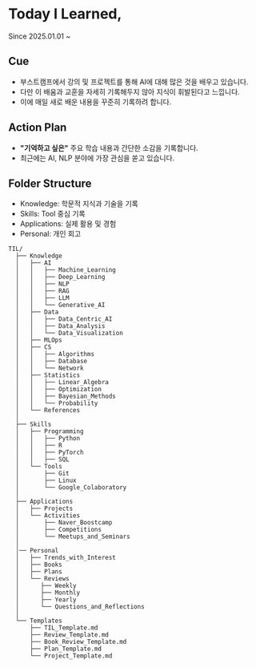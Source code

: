 # Today I Learned,
Since 2025.01.01 ~

## Cue
- 부스트캠프에서 강의 및 프로젝트를 통해 AI에 대해 많은 것을 배우고 있습니다.
- 다만 이 배움과 교훈을 자세히 기록해두지 않아 지식이 휘발된다고 느낍니다. 
- 이에 매일 새로 배운 내용을 꾸준히 기록하려 합니다.

## Action Plan
- **"기억하고 싶은"** 주요 학습 내용과 간단한 소감을 기록합니다.
- 최근에는 AI, NLP 분야에 가장 관심을 쏟고 있습니다.

## Folder Structure
- Knowledge: 학문적 지식과 기술을 기록
- Skills: Tool 중심 기록
- Applications: 실제 활용 및 경험
- Personal: 개인 회고

```text
TIL/
  ├── Knowledge
  │   ├── AI
  │   │   ├── Machine_Learning
  │   │   ├── Deep_Learning
  │   │   ├── NLP
  │   │   ├── RAG
  │   │   ├── LLM
  │   │   └── Generative_AI
  │   ├── Data
  │   │   ├── Data_Centric_AI
  │   │   ├── Data_Analysis
  │   │   └── Data_Visualization
  │   ├── MLOps
  │   ├── CS
  │   │   ├── Algorithms
  │   │   ├── Database
  │   │   └── Network
  │   ├── Statistics
  │   │   ├── Linear_Algebra
  │   │   ├── Optimization
  │   │   ├── Bayesian_Methods
  │   │   └── Probability
  │   └── References
  │
  ├── Skills
  │   ├── Programming
  │   │   ├── Python
  │   │   ├── R
  │   │   ├── PyTorch
  │   │   ├── SQL
  │   └── Tools
  │       ├── Git
  │       ├── Linux
  │       └── Google_Colaboratory
  │
  ├── Applications
  │   ├── Projects
  │   └── Activities
  │       ├── Naver_Boostcamp
  │       ├── Competitions
  │       └── Meetups_and_Seminars
  │
  │── Personal
  │   ├── Trends_with_Interest
  │   ├── Books
  │   ├── Plans
  │   └── Reviews
  │      ├── Weekly
  │      ├── Monthly
  │      ├── Yearly
  │      └── Questions_and_Reflections
  │
  └── Templates
      ├── TIL_Template.md
      ├── Review_Template.md
      ├── Book_Review_Template.md
      ├── Plan_Template.md
      └── Project_Template.md
```